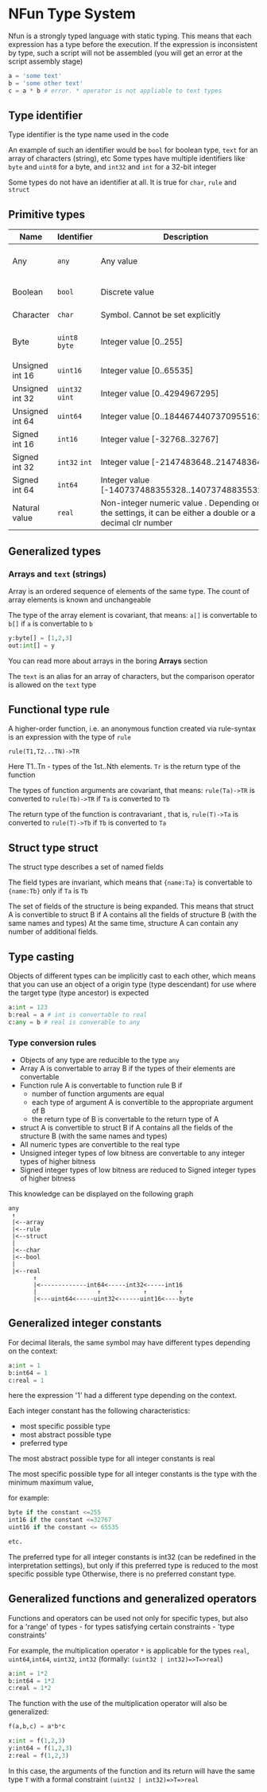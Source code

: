 # NFun Type System

Nfun is a strongly typed language with static typing. This means that each expression has a type before the execution.
If the expression is inconsistent by type, such a script will not be assembled (you will get an error at the script assembly stage)

```py
a = 'some text'
b = 'some other text'
c = a * b # error. * operator is not appliable to text types
```

## Type identifier
Type identifier is the type name used in the code

An example of such an identifier would be `bool` for boolean type, `text` for an array of characters (string), etc
Some types have multiple identifiers like `byte` and `uint8` for a byte, and `int32` and `int` for a 32-bit integer

Some types do not have an identifier at all. It is true for  `char`, `rule` and `struct`


## Primitive types

| Name            | Identifier      | Description                                                                                              | Example                            |
|-----------------|-----------------|----------------------------------------------------------------------------------------------------------|------------------------------------|
| Any             | `any`           | Any value                                                                                                | `y:any = if(true) 12 else 'test' ` |
| Boolean         | `bool`          | Discrete value                                                                                           | `y:bool = true or false `          |
| Character       | `char`          | Symbol. Cannot be set explicitly                                                                         | `y:char = 'text'[0]`               |
| Byte            | `uint8` `byte`  | Integer value [0..255]                                                                                   | `y:byte = 123; z:uint8 = 0xFF`     |
| Unsigned int 16 | `uint16`        | Integer value [0..65535]                                                                                 | `y:uint16 = 123 `                  |
| Unsigned int 32 | `uint32` `uint` | Integer value [0..4294967295]                                                                            | `y:uint32 = 123 `                  |
| Unsigned int 64 | `uint64`        | Integer value [0..18446744073709551615]                                                                  | `y:uint64 = 123 `                  |
| Signed int 16   | `int16`         | Integer value [-32768..32767]                                                                            | `y:int16 = 123 `                   |
| Signed int 32   | `int32` `int`   | Integer value [-2147483648..2147483647]                                                                  | `y:int32 = 123 `                   |
| Signed int 64   | `int64`         | Integer value [-140737488355328..140737488355327]                                                        | `y:int64 = 123 `                   |
| Natural value   | `real`          | Non-integer numeric value . Depending on the settings, it can be either a double or a decimal clr number | `y:real = 123.5 `                  |

## Generalized types

### Arrays and `text` (strings)

Array is an ordered sequence of elements of the same type.
The count of array elements is known and unchangeable

The type of the array element is covariant,
that means: `a[]` is convertable to `b[]` if `a` is convertable to `b`
```py
y:byte[] = [1,2,3]
out:int[] = y
```
You can read more about arrays in the boring **Arrays** section

The `text` is an alias for an array of characters, but the comparison operator is allowed on the `text` type

## Functional type rule

A higher-order function, i.e. an anonymous function created via rule-syntax is an expression with the type of `rule`
```
rule(T1,T2...TN)->TR
```

Here T1..Tn - types of the 1st..Nth elements. `Tr` is the return type of the function

The types of function arguments are covariant,
that means: `rule(Ta)->TR` is converted to `rule(Tb)->TR` if `Ta` is converted to `Tb`

The return type of the function is contravariant
, that is, `rule(T)->Ta` is converted to `rule(T)->Tb` if `Tb` is converted to `Ta`

## Struct type struct

The struct type describes a set of named fields

The field types are invariant, which means that `{name:Ta}` is convertable to `{name:Tb}` only if `Ta` is `Tb`

The set of fields of the structure is being expanded. This means that struct A is convertible to struct B if A contains all the fields of structure B (with the same names and types)
At the same time, structure A can contain any number of additional fields.

## Type casting

Objects of different types can be implicitly cast to each other, which means that you can use an object of a origin type (type descendant)
for use where the target type (type ancestor) is expected

```py
a:int = 123
b:real = a # int is convertable to real
c:any = b # real is converable to any
```

### Type conversion rules

- Objects of any type are reducible to the type `any`
- Array A is convertable to array B if the types of their elements are convertable
- Function rule  A is convertable to function rule B if
  - number of function arguments are equal
  - each type of argument A is convertible to the appropriate argument of B
  - the return type of B is convertable to the return type of A
- struct A  is convertible to struct B if A contains all the fields of the structure B (with the same names and types)
- All numeric types are convertible to the real type
- Unsigned integer types of low bitness are convertable to any integer types of higher bitness
- Signed integer types of low bitness are reduced to Signed integer types of higher bitness


This knowledge can be displayed on the following graph
```
any
 ↑
 |<--array
 |<--rule
 |<--struct
 |
 |<--char
 |<--bool
 |
 |<--real
       ↑
       |<-------------int64<-----int32<-----int16
       |                 ↑            ↑         ↑
       |<---uint64<-----uint32<------uint16<----byte
```

## Generalized integer constants

For decimal literals, the same symbol may have different types depending on the context:

```py
a:int = 1
b:int64 = 1
c:real = 1
```
here the expression '1' had a different type depending on the context.

Each integer constant has the following characteristics:
- most specific possible type 
- most abstract possible type
- preferred type

The most abstract possible type for all integer constants is real

The most specific possible type for all integer constants is the type with the minimum maximum value, 

for example:

```py
byte if the constant <=255
int16 if the constant <=32767
uint16 if the constant <= 65535

etc.
```

The preferred type for all integer constants is int32
(can be redefined in the interpretation settings), but only if this preferred type is reduced to the most specific possible type
Otherwise, there is no preferred constant type.


## Generalized functions and generalized operators

Functions and operators can be used not only for specific types, but also for a 'range' of types - for types satisfying certain constraints - 'type constraints'

For example, the multiplication operator `*` is applicable for the types `real`, `uint64`,`int64`, `uint32`, `int32`
(formally: `(uint32 | int32)=>T=>real`)

```py
a:int = 1*2
b:int64 = 1*2
c:real = 1*2
```

The function with the use of the multiplication operator will also be generalized:

```py
f(a,b,c) = a*b*c

x:int = f(1,2,3)
y:int64 = f(1,2,3)
z:real = f(1,2,3)
```

In this case, the arguments of the function and its return will have the same type `T` with a formal constraint `(uint32 | int32)=>T=>real`
